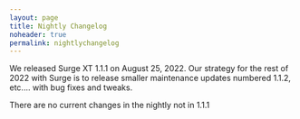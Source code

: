 ```yaml
---
layout: page
title: Nightly Changelog
noheader: true
permalink: nightlychangelog
---
```


We released Surge XT 1.1.1 on August 25, 2022. Our strategy for the rest of 2022 with Surge is to release smaller maintenance updates
numbered 1.1.2, etc.... with bug fixes and tweaks.

There are no current changes in the nightly not in 1.1.1
